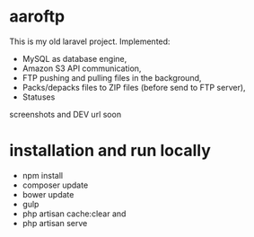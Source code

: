 # aaroftp 

This is my old laravel project. Implemented:
- MySQL as database engine,
- Amazon S3 API communication,
- FTP pushing and pulling files in the background,
- Packs/depacks files to ZIP files (before send to FTP server),
- Statuses

screenshots and DEV url soon

# installation and run locally
- npm install
- composer update
- bower update
- gulp
- php artisan cache:clear
and 
- php artisan serve
